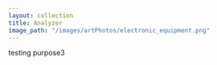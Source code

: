 ```yaml
---
layout: collection
title: Analyzer
image_path: "/images/artPhotos/electronic_equipment.png"
---
```



testing purpose3
